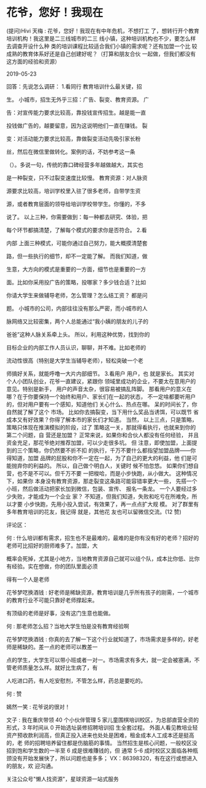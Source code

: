 # 花爷，您好！我现在

(提问)Hivi 天梅 : 花爷，您好！我现在有中年危机，不想打工 了，想转行开个教育培训机构！我这里是二三线城市的二三 线小镇，这种培训机构也不少，要怎么样去调查开设什么种 类的培训课程比较适合我们小镇的需求呢？还有加盟一个比 较成熟的教育体系好还是自己创建好呢？（打算和朋友合伙 一起做，但我们都没有这方面的经验和资源）

2019-05-23

回答：先说怎么调研： 1.看同行 教育培训什么最关键，招

生。 小城市，招生无外乎三招：广告、裂变、教育资源。 广

告：对宣传能力要求比较高，靠投钱宣传招生。越是能一直

投钱做广告的，越要留意，因为这说明他们一直在赚钱。 裂

变：对活动能力要求比较高，靠做裂变活动先吸引家长粉

丝，然后在微信里做转化。案例的话，不妨参考这一条

（）。多说一句，传统的靠口碑经营多年越做越大，其实也

是一种裂变，只不过裂变速度比较慢。 教育资源：对人脉资

源要求比较高，培训学校里入驻了很多老师，自带学生资

源，或者教育层面的领导给培训学校带学生。你懂的，不多

说了。 以上三种，你需要做到：每一种都去研究、体验，把

每个环节都搞清楚，了解每个模式的要求你是否符合。 2.看

内部 上面三种模式，可能你通过自己努力，能大概摸清楚套

路，但一些执行的细节，却不一定能了解。 而我们知道，做

生意，大方向的模式是重要的一方面，细节也是重要的一方

面。比如你采用投广告的策略，投哪家？多少钱合适？比如

你请大学生来做辅导老师，怎么管理？怎么结工资？ 都是问

题。 小城市的公司，内部往往没有那么严密，而小城市的人

脉网络又比较密集，两个人总能通过“我小姨的朋友的儿子的

爸爸”这种人脉关系牵上头。 所以，利用这种优势，找到你的

目标企业的内部工作人员认识，聊聊，并不难。比如老师的

流动性很高（特别是大学生当辅导老师），轻松突破一个老

师搞好关系，就能呼噜一大片内部细节。 3.看用户 用户，也 就是家长。 其实对个人小团队创业，花爷一直建议，紧跟你 领域里成功的企业，不要太在意用户的意见。特别是新手， 用户的声音太杂，很容易被搞乱阵脚。 那看用户的意义在 哪？在于你要保持一个始终和用户、家长们在一起的状态， 不一定啥都要听用户的，但对用户要有一个感知，知道他们 关心什么、热点在哪。 呆的时间长了，你自然就了解了这个 市场。 比如你去搞裂变，当下用什么奖品当诱饵，可以既节 省成本又有好效果？你得了解本市的家长们才知道。 当然， 以上三点，只是策略，策略只体现在推演模拟的阶段，过了 策略这一关，那就得看执行，也就来到你的第二个问题，自 营还是加盟？ 正常来说，如果你和合伙人都没有任何经验， 并且资金充足，那花爷绝对推荐加盟，可以少走很多坑。 但 注意，即使加盟，上面提到的三个策略，你仍然要不折不扣 的执行，千万不要什么都指望加盟品牌——你得知道，加盟 品牌的屁股和你不一定在一起，为了自己的更大的利益，他 们是可能抛弃你的利益的。 所以，自己做个明白人，关键时 候不怕忽悠。 如果你们想自营，也不是不可以。但千万不要 一把梭哈，而是小步快跑，从小做大。 这种情况下，如果你 本身没有教育资源，那走裂变这条路可能容错率更大一些， 先搭一个小班，然后做活动把家长加到微信，包装、宣传、 报名一条龙。 一个人要经过多少失败，才能成为一个企业 家？ 不知道，但我们知道，失败和吃亏在所难免，所以才要 小步快跑，先用小投入尝试，有效果了，再一点点扩大规 模。 对了群里有多年教育培训的花友，我记得 就是，其他花 友也可以留微信交流。(12 赞)

评论区：

何 : 什么培训都有需求，招生也不是最难的，最难的是你有没有好的老师？招好的老师可比招好的厨师难多了。加盟，大

概率会死掉，尤其是小地方，当地教育资源自己就可以组个队，成本比你低、比你有经验。实在想做，你的团队里面必须

得有一个人是老师

花爷梦呓换酒钱 : 好老师是稀缺资源，教育培训是几乎所有孩子的刚需，一个城市的教育行业不可能只靠好老师撑起来。

有顶级的老师是好事，没有这门生意也能做。

何 : 那老师怎么招？当地大学生怕是没有教育经验啊

花爷梦呓换酒钱 : 你真的去了解一下这个行业就知道了，市场需求是多样的，好老师是稀缺的。差一点的老师可以教差一

点的学生，大学生可以带小班或者一对一。市场需求有多大，就一定会被塞满，不管老师质量怎么样。就好比生病了，有

人吃进口药，有人吃安慰剂，不管怎么样，药总是要吃的。

何 : 赞

嫣然一笑 : 花爷说的很对！

文子 : 我在重庆带领 40 个小伙伴管理 5 家儿童围棋培训校区，为总部直营全资的形式，3 年时间从 0 开始选址装修招聘培训招 生全套过程。 外面人看见教培业轻资产预收款利润高，但真正投入进来也处处是困难，租金成本人工成本还是挺高的，老 师的招聘培养留住都是伤脑筋的事情。 当然招生是核心问题，一般校区没招到饱和学生数的一半至 6 成是很难賺钱的，但 通常 5-6 成时校区又面临各种瓶颈没有开始发展快了，所以问题也是多多； VX：86398320，有在这行或想进入的朋友，欢 迎沟通。

关注公众号"懒人找资源"，星球资源一站式服务